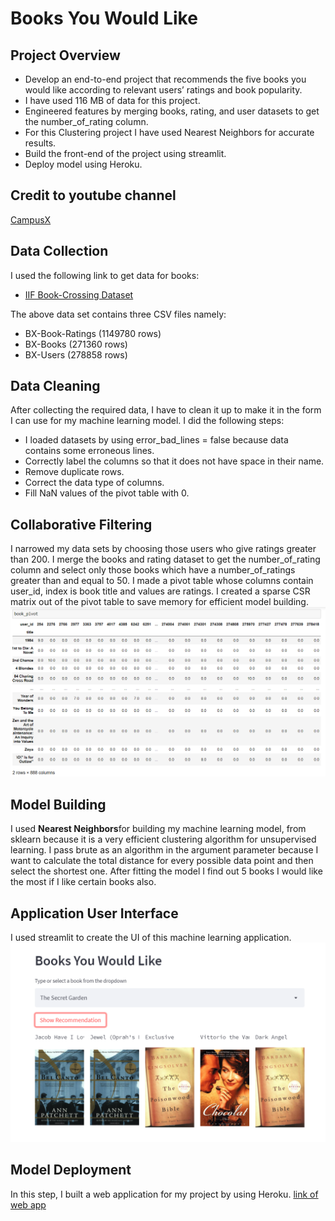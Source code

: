 # Books You Would Like
## Project Overview 
* Develop an end-to-end project that recommends the five books you would like according to relevant users’ ratings and book popularity.
* I have used 116 MB of data for this project.
* Engineered features by merging books, rating, and user datasets to get the number_of_rating column.
* For this Clustering project I have used Nearest Neighbors for accurate results. 
* Build the front-end of the project using streamlit.
* Deploy model using Heroku.
 

## Credit to youtube channel
[CampusX](https://www.youtube.com/channel/UCCWi3hpnq_Pe03nGxuS7isg)

## Data Collection
I used the following link to get data for books:
*	[IIF  Book-Crossing Dataset](http://www2.informatik.uni-freiburg.de/~cziegler/BX/)

The above data set contains three CSV files namely:
*	BX-Book-Ratings (1149780 rows)
*	BX-Books        (271360 rows)
*	BX-Users        (278858 rows)

## Data Cleaning
After collecting the required data, I have to clean it up to make it in the form I can use for my machine learning model. I did the following steps:

*	I loaded datasets by using error_bad_lines = false because data contains some erroneous lines.
*	Correctly label the columns so that it does not have space in their name.
*	Remove duplicate rows.
*	Correct the data type of columns.
*	Fill NaN values of the pivot table with 0.

## Collaborative Filtering
I narrowed my data sets by choosing those users who give ratings greater than 200. I merge the books and rating dataset to get the number_of_rating column and select only those books which have a number_of_ratings greater than and equal to 50. I made a pivot table whose columns contain user_id, index is book title and values are ratings. I created a sparse CSR matrix out of the pivot table to save memory for efficient model building.
![alt text](https://github.com/amber-asad25/books_you_would_like/blob/main/pivot-table.png "Pivot Table")  

## Model Building 

I used **Nearest Neighbors**for building my machine learning model, from sklearn because it is a very efficient clustering algorithm for unsupervised learning. I pass brute as an algorithm in the argument parameter because I want to calculate the total distance for every possible data point and then select the shortest one.  After fitting the model I find out 5 books I would like the most if I like certain books also.

## Application User Interface
I used streamlit to create the UI of this machine learning application.
![alt text](https://github.com/amber-asad25/books_you_would_like/blob/main/frond-end.png "Front-end")

## Model Deployment
In this step, I built a web application for my project by using Heroku. 
[link of web app](https://bywlamberasad.herokuapp.com/)
